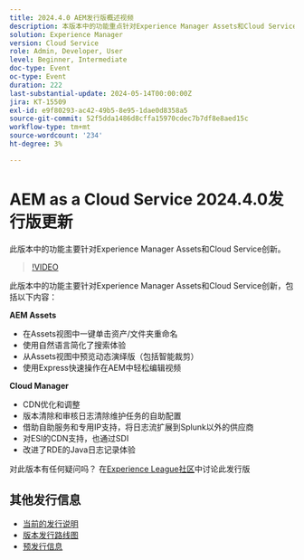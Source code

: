 ```yaml
---
title: 2024.4.0 AEM发行版概述视频
description: 本版本中的功能重点针对Experience Manager Assets和Cloud Service创新，包括以下内容：AEM Assets：1单击Assets View中的资产/文件夹重命名使用自然语言简化了搜索体验预览动态演绎版(包括Assets中的Smart Crop)使用Express Quick Actions在AEM中轻松编辑视频云管理器：CDN优化和调整版本清除和审核日志清除维护任务的自助配置将日志流扩展到Splunk以外的供应商，提供自助服务、专用IP支持ESI的CDN支持，以及针对RDE的SDII改进的Java日志记录体验
solution: Experience Manager
version: Cloud Service
role: Admin, Developer, User
level: Beginner, Intermediate
doc-type: Event
oc-type: Event
duration: 222
last-substantial-update: 2024-05-14T00:00:00Z
jira: KT-15509
exl-id: e9f80293-ac42-49b5-8e95-1dae0d8358a5
source-git-commit: 52f5dda1486d8cffa15970cdec7b7df8e8aed15c
workflow-type: tm+mt
source-wordcount: '234'
ht-degree: 3%

---
```


# AEM as a Cloud Service 2024.4.0发行版更新

此版本中的功能主要针对Experience Manager Assets和Cloud Service创新。

>[!VIDEO](https://video.tv.adobe.com/v/3429111/?learn=on)

此版本中的功能主要针对Experience Manager Assets和Cloud Service创新，包括以下内容：

**AEM Assets**
* 在Assets视图中一键单击资产/文件夹重命名
* 使用自然语言简化了搜索体验
* 从Assets视图中预览动态演绎版（包括智能裁剪）
* 使用Express快速操作在AEM中轻松编辑视频

**Cloud Manager**
* CDN优化和调整
* 版本清除和审核日志清除维护任务的自助配置
* 借助自助服务和专用IP支持，将日志流扩展到Splunk以外的供应商
* 对ESI的CDN支持，也通过SDI
* 改进了RDE的Java日志记录体验

对此版本有任何疑问吗？  在[Experience League社区](https://adobe.ly/44Ofo8H)中讨论此发行版

## 其他发行信息

* [当前的发行说明](https://experienceleague.adobe.com/docs/experience-manager-cloud-service/content/release-notes/home.html?lang=zh-Hans)
* [版本发行路线图](https://experienceleague.adobe.com/docs/experience-manager-release-information/aem-release-updates/update-releases-roadmap.html?lang=zh-Hans)
* [预发行信息](https://experienceleague.adobe.com/docs/experience-manager-cloud-service/content/release-notes/prerelease.html)
